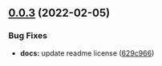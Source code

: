 ## [0.0.3](https://github.com/ClaudeSeo/nest-kafka/compare/v0.0.2...v0.0.3) (2022-02-05)


### Bug Fixes

* **docs:** update readme license ([629c966](https://github.com/ClaudeSeo/nest-kafka/commit/629c96680ad0861a8ff24a675e9ac9cbfc22b452))
